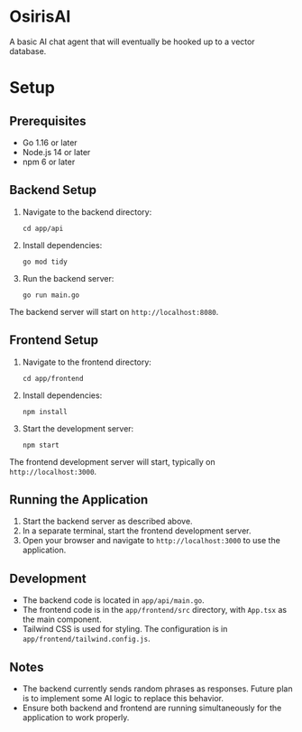 # OsirisAI

A basic AI chat agent that will eventually be hooked up to a vector database.

# Setup

## Prerequisites

- Go 1.16 or later
- Node.js 14 or later
- npm 6 or later

## Backend Setup

1. Navigate to the backend directory:
   ```
   cd app/api
   ```

2. Install dependencies:
   ```
   go mod tidy
   ```

3. Run the backend server:
   ```
   go run main.go
   ```

The backend server will start on `http://localhost:8080`.

## Frontend Setup

1. Navigate to the frontend directory:
   ```
   cd app/frontend
   ```

2. Install dependencies:
   ```
   npm install
   ```

3. Start the development server:
   ```
   npm start
   ```

The frontend development server will start, typically on `http://localhost:3000`.

## Running the Application

1. Start the backend server as described above.
2. In a separate terminal, start the frontend development server.
3. Open your browser and navigate to `http://localhost:3000` to use the application.

## Development

- The backend code is located in `app/api/main.go`.
- The frontend code is in the `app/frontend/src` directory, with `App.tsx` as the main component.
- Tailwind CSS is used for styling. The configuration is in `app/frontend/tailwind.config.js`.

## Notes

- The backend currently sends random phrases as responses. Future plan is to implement some AI logic to replace this behavior.
- Ensure both backend and frontend are running simultaneously for the application to work properly.
